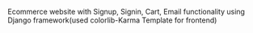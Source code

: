 Ecommerce website with Signup, Signin, Cart, Email functionality using Django framework(used colorlib-Karma Template for frontend)


